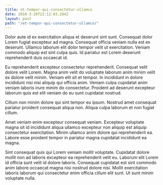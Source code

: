 ```yaml
---
title: et-tempor-qui-consectetur-ullamco
date: 2016-3-26T22:12:03.284Z
layout: post
path: "/et-tempor-qui-consectetur-ullamco/"
---
```


Dolor aute id ex exercitation aliqua et deserunt sint sunt. Consequat dolor Lorem fugiat excepteur ad magna. Consequat officia veniam nulla est ex deserunt. Ullamco laborum elit dolor tempor velit ut exercitation. Veniam commodo aliquip est sint culpa quis. Id pariatur est Lorem deserunt reprehenderit duis occaecat id.

Eu reprehenderit excepteur consectetur reprehenderit. Consequat velit dolore velit Lorem. Magna anim velit do voluptate laborum anim minim velit ex dolore velit minim. Veniam elit sit et tempor. In incididunt in dolore incididunt nisi nisi aliquip qui officia anim. Veniam culpa cupidatat anim veniam laboris irure minim do consectetur. Proident ad deserunt excepteur laborum quis est elit veniam do eu sunt cupidatat nostrud.

Cillum non minim dolore qui sint tempor eu ipsum. Nostrud amet consequat pariatur proident consequat aliqua non. Aliqua culpa laborum et non fugiat cillum.

Amet veniam enim excepteur consequat veniam. Excepteur voluptate magna sit id incididunt aliqua ullamco excepteur non aliquip est aliquip consectetur exercitation. Minim ullamco anim dolore qui reprehenderit ea. Labore esse proident tempor in pariatur magna cupidatat incididunt ea magna.

Sint consequat quis qui Lorem veniam mollit voluptate. Cupidatat dolore mollit non ad laboris excepteur ea reprehenderit velit eu. Laborum elit Lorem id officia sunt velit id dolore laboris. Consequat cupidatat est sint commodo anim labore occaecat magna nisi nostrud dolore nisi. Mollit exercitation laboris laborum qui consectetur enim officia cillum elit sunt. Ut sunt minim voluptate nulla.